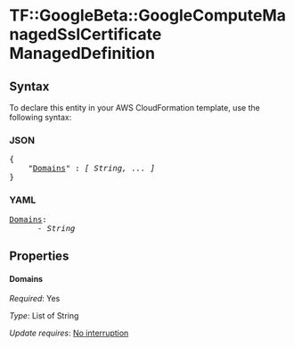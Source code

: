 # TF::GoogleBeta::GoogleComputeManagedSslCertificate ManagedDefinition

## Syntax

To declare this entity in your AWS CloudFormation template, use the following syntax:

### JSON

<pre>
{
    "<a href="#domains" title="Domains">Domains</a>" : <i>[ String, ... ]</i>
}
</pre>

### YAML

<pre>
<a href="#domains" title="Domains">Domains</a>: <i>
      - String</i>
</pre>

## Properties

#### Domains

_Required_: Yes

_Type_: List of String

_Update requires_: [No interruption](https://docs.aws.amazon.com/AWSCloudFormation/latest/UserGuide/using-cfn-updating-stacks-update-behaviors.html#update-no-interrupt)

